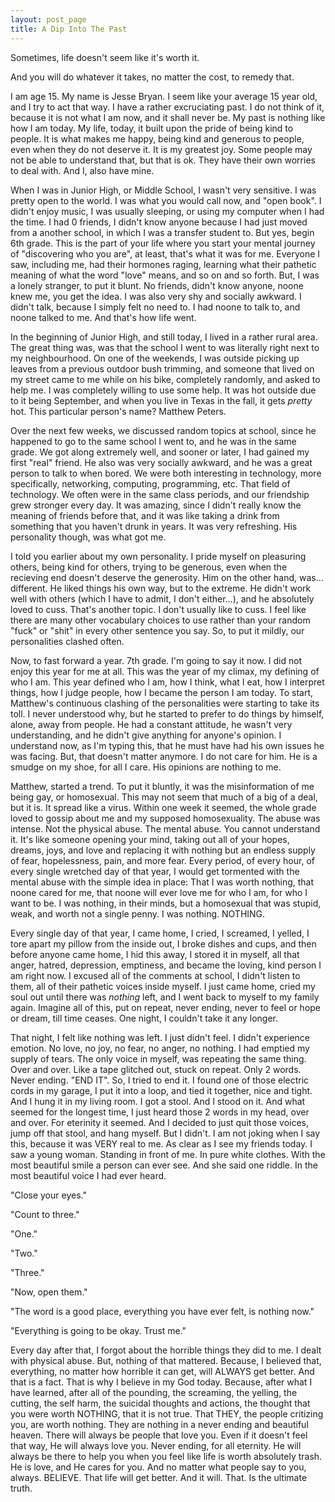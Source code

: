 ```yaml
---
layout: post_page
title: A Dip Into The Past
---
```


Sometimes, life doesn't seem like it's worth it.

And you will do whatever it takes, no matter the cost, to remedy that.

I am age 15. My name is Jesse Bryan. I seem like your average 15 year old, and I try to act that way. I have a rather excruciating past. I do not think of it, because it is not what I am now, and it shall never be. My past is nothing like how I am today. My life, today, it built upon the pride of being kind to people. It is what makes me happy, being kind and generous to people, even when they do not deserve it. It is my greatest joy. Some people may not be able to understand that, but that is ok. They have their own worries to deal with. And I, also have mine.

When I was in Junior High, or Middle School, I wasn't very sensitive. I was pretty open to the world. I was what you would call now, and "open book". I didn't enjoy music, I was usually sleeping, or using my computer when I had the time. I had 0 friends, I didn't know anyone because I had just moved from a another school, in which I was a transfer student to. But yes, begin 6th grade. This is the part of your life where you start your mental journey of "discovering who you are", at least, that's what it was for me. Everyone I saw, including me, had their hormones raging, learning what their pathetic meaning of what the word "love" means, and so on and so forth. But, I was a lonely stranger, to put it blunt. No friends, didn't know anyone, noone knew me, you get the idea. I was also very shy and socially awkward. I didn't talk, because I simply felt no need to. I had noone to talk to, and noone talked to me. And that's how life went.

In the beginning of Junior High, and still today, I lived in a rather rural area. The great thing was, was that the school I went to was literally right next to my neighbourhood. On one of the weekends, I was outside picking up leaves from a previous outdoor bush trimming, and someone that lived on my street came to me while on his bike, completely randomly, and asked to help me. I was completely willing to use some help. It was hot outside due to it being September, and when you live in Texas in the fall, it gets *pretty* hot. This particular person's name? Matthew Peters.

Over the next few weeks, we discussed random topics at school, since he happened to go to the same school I went to, and he was in the same grade. We got along extremely well, and sooner or later, I had gained my first "real" friend. He also was very socially awkward, and he was a great person to talk to when bored. We were both interesting in technology, more specifically, networking, computing, programming, etc. That field of technology. We often were in the same class periods, and our friendship grew stronger every day. It was amazing, since I didn't really know the meaning of friends before that, and it was like taking a drink from something that you haven't drunk in years. It was very refreshing. His personality though, was what got me.

I told you earlier about my own personality. I pride myself on pleasuring others, being kind for others, trying to be generous, even when the recieving end doesn't deserve the generosity. Him on the other hand, was... different. He liked things his own way, but to the extreme. He didn't work well with others (which I have to admit, I don't either...), and he absolutely loved to cuss. That's another topic. I don't usually like to cuss. I feel like there are many other vocabulary choices to use rather than your random "fuck" or "shit" in every other sentence you say. So, to put it mildly, our personalities clashed often.

Now, to fast forward a year. 7th grade. I'm going to say it now. I did not enjoy this year for me at all. This was the year of my climax, my defining of who I am. This year defined who I am, how I think, what I eat, how I interpret things, how I judge people, how I became the person I am today. To start, Matthew's continuous clashing of the personalities were starting to take its toll. I never understood why, but he started to prefer to do things by himself, alone, away from people. He had a constant attitude, he wasn't very understanding, and he didn't give anything for anyone's opinion. I understand now, as I'm typing this, that he must have had his own issues he was facing. But, that doesn't matter anymore. I do not care for him. He is a smudge on my shoe, for all I care. His opinions are nothing to me.

Matthew, started a trend. To put it bluntly, it was the misinformation of me being gay, or homosexual. This may not seem that much of a big of a deal, but it is. It spread like a virus. Within one week it seemed, the whole grade loved to gossip about me and my supposed homosexuality. The abuse was intense. Not the physical abuse. The mental abuse. You cannot understand it. It's like someone opening your mind, taking out all of your hopes, dreams, joys, and love and replacing it with nothing but an endless supply of fear, hopelessness, pain, and more fear. Every period, of every hour, of every single wretched day of that year, I would get tormented with the mental abuse with the simple idea in place: That I was worth nothing, that noone cared for me, that noone will ever love me for who I am, for who I want to be. I was nothing, in their minds, but a homosexual that was stupid, weak, and worth not a single penny. I was nothing. NOTHING.

Every single day of that year, I came home, I cried, I screamed, I yelled, I tore apart my pillow from the inside out, I broke dishes and cups, and then before anyone came home, I hid this away, I stored it in myself, all that anger, hatred, depression, emptiness, and became the loving, kind person I am right now. I excused all of the comments at school, I didn't listen to them, all of their pathetic voices inside myself. I just came home, cried my soul out until there was *nothing* left, and I went back to myself to my family again. Imagine all of this, put on repeat, never ending, never to feel or hope or dream, till time ceases. One night, I couldn't take it any longer.

That night, I felt like nothing was left. I just didn't feel. I didn't experience emotion. No love, no joy, no fear, no anger, no nothing. I had emptied my supply of tears. The only voice in myself, was repeating the same thing. Over and over. Like a tape glitched out, stuck on repeat. Only 2 words. Never ending. "END IT". So, I tried to end it. I found one of those electric cords in my garage, I put it into a loop, and tied it together, nice and tight. And I hung it in my living room. I got a stool. And I stood on it. And what seemed for the longest time, I just heard those 2 words in my head, over and over. For eterinity it seemed. And I decided to just quit those voices, jump off that stool, and hang myself. But I didn't. I am not joking when I say this, because it was VERY real to me. As clear as I see my friends today. I saw a young woman. Standing in front of me. In pure white clothes. With the most beautiful smile a person can ever see. And she said one riddle. In the most beautiful voice I had ever heard.

"Close your eyes."

"Count to three."

"One."

"Two."

"Three."

"Now, open them."

"The word is a good place, everything you have ever felt, is nothing now."

"Everything is going to be okay. Trust me."

Every day after that, I forgot about the horrible things they did to me. I dealt with physical abuse. But, nothing of that mattered. Because, I believed that, everything, no matter how horrible it can get, will ALWAYS get better. And that is a fact. That is why I believe in my God today. Because, after what I have learned, after all of the pounding, the screaming, the yelling, the cutting, the self harm, the suicidal thoughts and actions, the thought that you were worth NOTHING, that it is not true. That THEY, the people critizing you, are worth nothing. They are nothing in a never ending and beautiful heaven. There will always be people that love you. Even if it doesn't feel that way, He will always love you. Never ending, for all eternity. He will always be there to help you when you feel like life is worth absolutely trash. He is love, and He cares for you. And no matter what people say to you, always. BELIEVE. That life will get better. And it will. That. Is the ultimate truth.